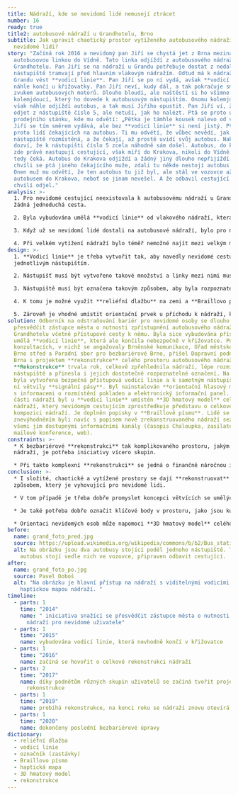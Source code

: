 ```yaml
---
title: Nádraží, kde se nevidomí lidé nemusejí ztrácet
number: 16
ready: true
title2: autobusové nádraží u Grandhotelu, Brno
subtitle: Jak upravit chaotický prostor vytíženého autobusového nádraží pro
  nevidomé lidi?
story: "Začíná rok 2016 a nevidomý pan Jiří se chystá jet z Brna mezinárodní
  autobusovou linkou do Vídně. Tato linka odjíždí z autobusového nádraží u
  Grandhotelu. Pan Jiří se na nádraží u Grandu potřebuje dostat z nedalekého
  nástupiště tramvají před hlavním vlakovým nádražím. Odtud má k nádraží u
  Grandu vést **vodicí linie**. Pan Jiří se po ní vydá, avšak **vodicí linie**
  náhle končí u křižovatky. Pan Jiří neví, kudy dál, a tak pokračuje směrem za
  zvukem autobusových motorů. Dlouho bloudí, ale naštěstí si ho všimne
  kolemjdoucí, který ho dovede k autobusovým nástupištím. Onomu kolemjdoucímu
  však náhle odjíždí autobus, a tak musí Jiřího opustit. Pan Jiří ví, že musí
  odjet z nástupiště číslo 5, ale netuší, jak ho nalézt. Ptá se proto u
  prodejního stánku, kde mu odvětí: „Pětka je támhle kousek nalevo od vás.“ Pan
  Jiří se tím směrem vydává, ale bez **vodicí linie** si není jistý. Ptá se
  proto lidí čekajících na autobus. Ti mu odvětí, že vůbec nevědí, jak tu jsou
  nástupiště rozmístěná, a že čekají, až prostě uvidí svůj autobus. Nakonec se
  dozví, že k nástupišti číslo 5 zcela náhodně sám došel. Autobus, do kterého
  zde právě nastupují cestující, však míří do Krakova, nikoli do Vídně. Pan Jiří
  tedy čeká. Autobus do Krakova odjíždí a žádný jiný dlouho nepřijíždí. Po
  chvíli se ptá jiného čekajícího muže, zdali tu někde nestojí autobus do Vídně.
  Onen muž mu odvětí, že ten autobus tu již byl, ale stál ve vozovce až za
  autobusem do Krakova, neboť se jinam nevešel. A že odbavil cestující a před
  chvílí odjel."
analysis: >-
  1. Pro nevidomé cestující neexistovala k autobusovému nádraží u Grandu v Brně
  žádná jednoduchá cesta.

  2. Byla vybudována umělá **vodicí linie** od vlakového nádraží, která ale končila v křižovatce.

  3. Když už se nevidomí lidé dostali na autobusové nádraží, bylo pro ně obtížné nalézt konkrétní nástupiště.

  4. Při velkém vytížení nádraží bylo téměř nemožné najít mezi velkým množstvím lidí svůj spoj.
design: >-
  1. **Vodicí linie** je třeba vytvořit tak, aby navedly nevidomé cestující až k
  jednotlivým nástupištím.

  2. Nástupišť musí být vytvořeno takové množství a linky mezi nimi musejí být rozmístěné takovým způsobem, aby každý jeden autobus mohl vždy stát u svého nástupiště.

  3. Nástupiště musí být označena takovým způsobem, aby byla rozpoznatelná i pro nevidomé lidi.

  4. K tomu je možné využít **reliéfní dlažbu** na zemi a **Braillovo písmo** na **označnících** nástupišť.

  5. Zároveň je vhodné umístit orientační prvek u příchodu k nádraží, který zobrazuje, jak je celý prostor nádraží organizován. K tomu může posloužit **haptická mapa**, **3D hmatový model** anebo **orientační hlasový majáček**.
solution: Odborník na odstraňování bariér pro nevidomé osoby se dlouho snažil
  přesvědčit zástupce města o nutnosti zpřístupnění autobusového nádraží u
  Grandhotelu včetně přístupové cesty k němu. Byla sice vybudována přístupová
  umělá **vodicí linie**, která ale končila nebezpečně v křižovatce. Po mnoha
  konzultacích, v nichž se angažovaly Brněnské komunikace, Úřad městské části
  Brno střed a Poradní sbor pro bezbariérové Brno, přišel Dopravní podnik města
  Brna s projektem **rekonstrukce** celého prostoru autobusového nádraží.
  **Rekonstrukce** trvala rok, celkově zpřehlednila nádraží, lépe rozmístila
  nástupiště a přinesla i jejich dostatečně rozpoznatelné označení. Na nádraží
  byla vytvořena bezpečná přístupová vodicí linie a k samotným nástupištím se z
  ní větvily **signální pásy**. Byl nainstalován **orientační hlasový majáček**
  s informacemi o rozmístění pokladen a elektronický informační panel. V přední
  části nádraží byl u **vodicí linie** umístěn **3D hmatový model** celého
  nádraží, který nevidomým cestujícím zprostředkuje představu o celkové
  kompozici nádraží. Je doplněn popisky v **Braillově písmu**. Lidé se zrakovým
  znevýhodněním byli navíc s popisem nově zrekonstruovaného nádraží seznámeni
  všemi jim dostupnými informačními kanály (časopis Chaloupka, zasilatelské e
  mailové konference, web).
constraints: >-
  * K bezbariérové **rekonstrukci** tak komplikovaného prostoru, jakým je
  nádraží, je potřeba iniciativy vícero skupin.

  * Při takto komplexní **rekonstrukci** se jedná o finančně náročnou investici, u které není výjimkou navýšení finančních nákladů v průběhu samotné **rekonstrukce**.
conclusion: >-
  * I složité, chaotické a vytížené prostory se dají **rekonstruovat** takovým
  způsobem, který je vyhovující pro nevidomé lidi.

  * V tom případě je třeba dobře promyslet koncepci větvících se umělých orientačních prvků.

  * Je také potřeba dobře označit klíčové body v prostoru, jako jsou kupříkladu nástupiště, pokladny či záchody.

  * Orientaci nevidomých osob může napomoci **3D hmatový model** celého prostoru, kde jsou klíčové body vyznačeny a popsány.
before:
  name: grand_foto_pred.jpg
  source: https://upload.wikimedia.org/wikipedia/commons/b/b2/Bus_station_Brno_Grand_in_night_1.jpg
  alt: Na obrázku jsou dva autobusy stojící podél jednoho nástupiště. Třetí
    autobus stojí vedle nich ve vozovce, připraven odbavit cestující.
after:
  name: grand_foto_po.jpg
  source: Pavel Doboš
  alt: "Na obrázku je hlavní přístup na nádraží s viditelnými vodicími liniemi a
    haptickou mapou nádraží. "
timeline:
  - parts: 1
    time: "2014"
    name: " iniciativa snažící se přesvědčit zástupce města o nutnosti zpřístupnění
      nádraží pro nevidomé uživatele"
  - parts: 1
    time: "2015"
    name: vybudována vodicí linie, která nevhodně končí v křižovatce
  - parts: 1
    time: "2016"
    name: začíná se hovořit o celkové rekonstrukci nádraží
  - parts: 2
    time: "2017"
    name: díky podnětům různých skupin uživatelů se začíná tvořit projekt
      rekonstrukce
  - parts: 1
    time: "2019"
    name: probíhá rekonstrukce, na konci roku se nádraží znovu otevírá veřejnosti
  - parts: 1
    time: "2020"
    name: dokončeny poslední bezbariérové úpravy
dictionary:
  - reliéfní dlažba
  - vodicí linie
  - označník (zastávky)
  - Braillovo písmo
  - haptická mapa
  - 3D hmatový model
  - rekonstrukce
---
```

